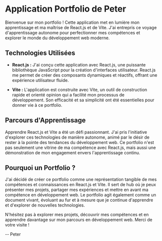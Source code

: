 # Application Portfolio de Peter

Bienvenue sur mon portfolio ! Cette application met en lumière mon apprentissage et ma maîtrise de React.js et de Vite. J'ai entrepris ce voyage d'apprentissage autonome pour perfectionner mes compétences et explorer le monde du développement web moderne.

## Technologies Utilisées
- **React.js :** J'ai conçu cette application avec React.js, une puissante bibliothèque JavaScript pour la création d'interfaces utilisateur. React.js me permet de créer des composants dynamiques et réactifs, offrant une expérience utilisateur fluide.

- **Vite :** L'application est construite avec Vite, un outil de construction rapide et orienté opinion qui a facilité mon processus de développement. Son efficacité et sa simplicité ont été essentielles pour donner vie à ce portfolio.

## Parcours d'Apprentissage
Apprendre React.js et Vite a été un défi passionnant. J'ai pris l'initiative d'explorer ces technologies de manière autonome, animé par le désir de rester à la pointe des tendances du développement web. Ce portfolio n'est pas seulement une vitrine de ma compétence avec React.js, mais aussi une démonstration de mon engagement envers l'apprentissage continu.

## Pourquoi un Portfolio ?
J'ai décidé de créer ce portfolio comme une représentation tangible de mes compétences et connaissances en React.js et Vite. Il sert de hub où je peux présenter mes projets, partager mes expériences et mettre en avant ma compétence en développement web. Le portfolio agit également comme un document vivant, évoluant au fur et à mesure que je continue d'apprendre et d'explorer de nouvelles technologies.

N'hésitez pas à explorer mes projets, découvrir mes compétences et en apprendre davantage sur mon parcours en développement web. Merci de votre visite !

\-- Peter
